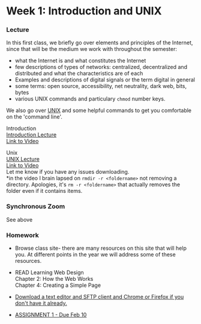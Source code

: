 # Week 1: Introduction and UNIX

### Lecture

In this first class, we briefly go over elements and principles of the Internet, since that will be the medium we work with throughout the semester:

- what the Internet is and what constitutes the Internet
- few descriptions of types of networks: centralized, decentralized and distributed and what the characteristics are of each
- Examples and descriptions of digital signals or the term digital in general
- some terms: open source, accessibility, net neutrality, dark web, bits, bytes
- various UNIX commands and particulary `chmod` number keys.

We also go over [UNIX](/unix) and some helpful commands to get you comfortable on the 'command line'.

Introduction\
[Introduction Lecture](https://onetimeuser.github.io/intro-web-comp-principles/week-1/intro.pdf)\
[Link to Video](https://nyu.zoom.us/rec/play/B__S-MLcyUF2RHP7ZmvbNWN0B3O8jXME-q9okoXnGe1HztH9sdOaZr1yjein5RcCwE5--jeqWakvIU9T.MwYgzI7-WxAC_HNM)

Unix\
[UNIX Lecture](https://onetimeuser.github.io/intro-web-comp-principles/week-1/unix.pdf)\
[Link to Video](https://nyu.zoom.us/rec/play/DVM4ogWINMls5V3Z4F09ReklvOLp--cA105TgKM9mGM7UGuODFHK9EFb6zNvKMBMpPIC8hppfXvDafFS.b-ucCcUqQeT9egsE)\
Let me know if you have any issues downloading.\
*in the video I brain lapsed on `rmdir -r <foldername>` not removing a directory. Apologies, it's `rm -r <foldername>` that actually removes the folder even if it contains items.

### Synchronous Zoom
See above

### Homework
- Browse class site- there are many resources on this site that will help you. At different points in the year we will address some of these resources.

- READ Learning Web Design\
    Chapter 2: How the Web Works\
    Chapter 4: Creating a Simple Page

- [Download a text editor and SFTP client and Chrome or Firefox if you don't have it already.](/links)

- [ASSIGNMENT 1 - Due Feb 10](/assignments)
